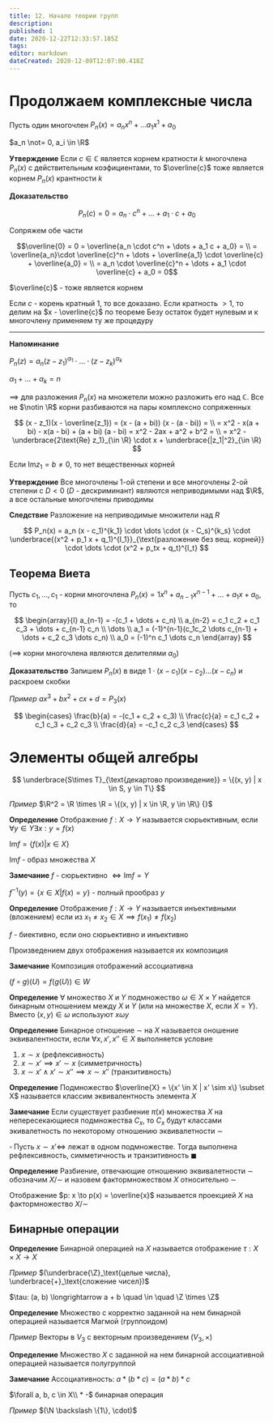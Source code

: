```yaml
---
title: 12. Начало теории групп
description: 
published: 1
date: 2020-12-22T12:33:57.185Z
tags: 
editor: markdown
dateCreated: 2020-12-09T12:07:00.418Z
---
```


# Продолжаем комплексные числа

Пусть один многочлен $P_n(x) = a_n x^n + \dots a_1 x^1 + a_0$

$a_n \not= 0, a_i \in \R$

**Утверждениe** Если $c \in \mathbb{C}$ является корнем кратности $k$ многочлена $P_n(x)$ с действительным коэфициентами, то $\overline{c}$ тоже является корнем $P_n(x)$ крантности $k$

**Доказательство** 

$$
P_n(c) = 0 = a_n \cdot c^n + \dots + a_1 \cdot c + a_0
$$

Сопряжем обе части

$$\overline{0} = 0 = \overline{a_n \cdot c^n + \dots + a_1 c + a_0} = \\
= \overline{a_n}\cdot \overline{c}^n + \dots + \overline{a_1} \cdot \overline{c} + \overline{a_0} = \\
= a_n \cdot \overline{c}^n + \dots + a_1 \cdot \overline{c} + a_0 = 0$$

$\overline{c}$ - тоже является корнем

Если $c$ - корень кратный $1$, то все доказано. Если кратность $>1$, то делим на $x - \overline{c}$ по теореме Безу остаток будет нулевым и к многочлену применяем ту же процедуру

---

**Напоминание**

$P_n(z) = a_n(z - z_1)^{\alpha_1} \cdot \dots \cdot (z - z_k)^{\alpha_k} {}$

$\alpha_1 + \dots + \alpha_k = n$

$\implies$ для разложения $P_n(x)$ на множетели можно разложить его над $\mathbb{C}$. Все не $\notin \R$ корни разбиваются на пары комплексно сопряженных

$$
(x - z_1)(x - \overline{z_1}) = (x - (a + bi)) (x - (a - bi)) = \\
= x^2 - x(a + bi) - x(a - bi) + (a + bi) (a - bi) = x^2 - 2ax + a^2 + b^2 = \\
= x^2 - \underbrace{2\text{Re} z_1}_{\in \R} \cdot x + \underbrace{|z_1|^2}_{\in \R}
$$

Если $\text{Im} z_1 = b \not= 0$, то нет вещественных корней

**Утверждение** Все многочлены 1-ой степени и все многочлены 2-ой степени с $D < 0$ ($D$ - дескриминант) являются неприводимыми над $\R$, а все остальные многочлены приводимы

**Следствие** Разложение на неприводимые множители над $R$

$$
P_n(x) = a_n (x - c_1)^{k_1} \cdot \dots \cdot (x - C_s)^{k_s} \cdot \underbrace{(x^2 + p_1 x + q_1)^{l_1}}_{\text{разложение без вещ. корней}} \cdot \dots \cdot (x^2 + p_tx + q_t)^{l_t} 
$$

## Теорема Виета

Пусть $c_1, \dots, c_1$ - корни многочлена $P_n(x) = 1x^n + a_{n-1} x^{n-1} + \dots + a_1 x + a_0$, то 

$$
\begin{array}{l}
a_{n-1} = -(c_1 + \dots + c_n) \\
a_{n-2} = c_1 c_2 + c_1 c_3 + \dots + c_{n-1} c_n \\
\dots \\
a_1 = (-1)^{n-1}(c_1c_2 \dots c_{n-1} + \dots + c_2 c_3 \dots c_n) \\
a_0 = (-1)^n c_1 \dots c_n
\end{array}
$$

($\implies$ корни многочлена являются делителями $a_0$)

**Доказательство** Запишем $P_n(x)$ в виде $1 \cdot (x - c_1) (x - c_2) \dots (x - c_n)$ и раскроем скобки

*Пример* $ax^3 + bx^2 + cx + d = P_3(x)$

$$
\begin{cases}
\frac{b}{a} = -(c_1 + c_2 + c_3) \\
\frac{c}{a} = c_1 c_2 + c_1 c_3 + c_2 c_3 \\
\frac{d}{a} = -c_1 c_2 c_3
\end{cases}
$$

# Элементы общей алгебры

$$
\underbrace{S\times T}_{\text{декартово произведение}} = \{(x, y) | x \in S, y \in T\}
$$

*Пример* $\R^2 = \R \times \R = \{(x, y) | x \in \R, y \in \R\} {}$

**Определение** Отображение $f: X \to Y$ называется сюрьективным, если $\forall y \in Y \exists x: y = f(x)$

$\text{Im}f = \{f(x) | x \in X\} {}$

$\text{Im}f$ - образ множества $X$

**Замечание** $f$ - сюрьективно $\iff \text{Im}f = Y$

$f^{-1} (y) = \{x \in X | f(x) = y\}$ - полный прообраз $y$

**Определение** Отображение $f: X \to Y$ называется инъективными (вложением) если из $x_1 \not= x_2 \in X \implies f(x_1) \not= f(x_2)$

$f$ - биективно, если оно сюрьективно и инъективно

Произведением двух отображения называется их композиция

**Замечание** Композиция отображений ассоциативна

$(f \circ g) (U) = f(g(U)) \in W$

**Определение** $\forall$ множество $X$ и $Y$ подмножество $\omega \in X \times Y$ найдется бинарным отношением между $X$ и $Y$ (или на множестве $X$, если $X=Y$). Вместо $(x, y) \in \omega$ используют $x \omega y$

**Определение** Бинарное отношение $\sim$ на $X$ называется оношение эквивалентности, если $\forall x, x', x'' \in X$ выполняется условие

1. $x \sim x$ (рефлексивность)
2. $x \sim x' \implies x' \sim x$ (симметричность)
3. $x \sim x' \land x' \sim x'' \implies x \sim x''$ (транзитивность)

**Определение** Подмножество $\overline{X} = \{x' \in X | x' \sim x\} \subset X$ называется классим эквивалентность элемента $X$

**Замечание** Если существует разбиение $\pi(x)$ множества $X$ на непересекающиеся подмножества $C_x$, то $C_x$ будут классами экивалетность по некоторому отношению эквивалетности $\sim$

$\square$ Пусть $x \sim x' \iff$ лежат в одном подмножестве.  Тогда выполнена рефлексивность, симметичность и транзитивность $\blacksquare$

**Определение** Разбиение, отвечающие отношению эквивалетности $\sim$ обозначим $X/\sim$ и назовем фактормножеством $X$ относительно $\sim$

Отображение $p: x \to p(x) = \overline{x}$ называется проекцией $X$ на фактормножество $X/\sim$

## Бинарные операции

**Определение** Бинарной операцией на $X$ называется отображение $\tau: X \times X \to X$

*Пример* $(\underbrace{\Z}_\text{целые числа}, \underbrace{+}_\text{сложение чисел})$

$\tau: (a, b) \longrightarrow a + b \quad \in \quad \Z \times \Z$

**Определение** Множество с корректно заданной на нем бинарной операцией называется Магмой (группоидом)

*Пример* Векторы в $V_3$ с векторным произведением $(V_3, \times)$

**Определение** Множество $X$ с заданной на нем бинарной ассоциативной операцией называется полугруппой

**Замечание** Ассоциативность: $a * (b * c) = (a * b) * c$

$\forall a, b, c \in X\\ * -$ бинарная операция

*Пример* $(\N \backslash \{1\}, \cdot)$ 
